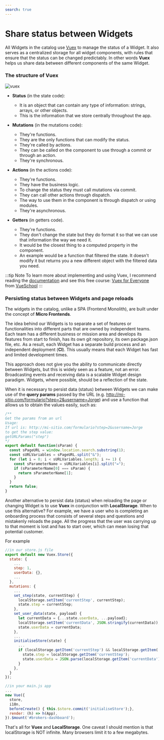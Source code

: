 ```yaml
---
search: true
---
```


# Share status between Widgets

All Widgets in the catalog use [Vuex](https://vuex.vuejs.org/) to manage the status of a Widget. It also serves as a centralized storage for all widget components, with rules that ensure that the status can be changed predictably. In other words **Vuex** helps us share data between different components of the same Widget.

### The structure of Vuex

![vuex](/assets/img/widgets/vuex.png)

- **Status** (in the state code):

  - It is an object that can contain any type of information: strings, arrays, or other objects.
  - This is the information that we store centrally throughout the app.

- **Mutations** (in the mutations code):

  - They're functions.
  - They are the only functions that can modify the status.
  - They're called by actions.
  - They can be called on the component to use through a commit or through an action.
  - They're synchronous.

- **Actions** (in the actions code):

  - They're functions.
  - They have the business logic.
  - To change the status they must call mutations via commit.
  - They can call other actions through dispatch.
  - The way to use them in the component is through dispatch or using modules.
  - They're asynchronous.

- **Getters** (in getters code).
  - They're functions.
  - They don't change the state but they do format it so that we can use that information the way we need it.
  - It would be the closest thing to a computed property in the component.
  - An example would be a function that filtered the state. It doesn't modify it but returns you a new different object with the filtered data you need.

:::tip Note
To learn more about implementing and using Vuex, I recommend reading the [documentation](https://vuex.vuejs.org/guide/) and see this free course: [Vuex for Everyone](https://vueschool.io/courses/vuex-for-everyone) from [VueSchool](https://vueschool.io/)
:::

### Persisting status between Widgets and page reloads

The widgets in the catalog, unlike a SPA (Frontend Monolith), are built under the concept of **Micro Frontends**.

The idea behind our Widgets is to separate a set of features or functionalities into different parts that are owned by independent teams. Each team has a different business or mission area and develops its features from start to finish, has its own git repository, its own package.json file, etc. As a result, each Widget has a separate build process and an independent deployment (**CI**). This usually means that each Widget has fast and limited development times.

This approach does not give you the ability to communicate directly between Widgets, but this is widely seen as a feature, not an error. Broadcasting events and receiving data is a scalable Widget design paradigm. Widgets, where possible, should be a reflection of the state.

When it is necessary to persist data (status) between Widgets we can make use of the **query params** passed by the URL (e.g. <http://mi-sitio.com/formulario?step=2&username=Jorge>) and use a function that allows us to obtain the values easily, such as:

```js
/**
Get the params from an url
Usage:
If url is: http://mi-sitio.com/formulario?step=2&username=Jorge
to get the step value:
getURLParams("step")
*/
export default function(sParam) {
  const sPageURL = window.location.search.substring(1);
  const sURLVariables = sPageURL.split("&");
  for (let i = 0; i < sURLVariables.length; i += 1) {
    const sParameterName = sURLVariables[i].split("=");
    if (sParameterName[0] === sParam) {
      return sParameterName[1];
    }
  }
  return false;
}
```

Another alternative to persist data (status) when reloading the page or changing Widget is to use **Vuex** in conjunction with **LocalStorage**. When to use this alternative? For example, we have a user who is completing an onboarding process that consists of several steps and questions and mistakenly reloads the page. All the progress that the user was carrying up to that moment is lost and has to start over, which can mean losing that potential customer.

For example

```js
//in our store.js file
export default new Vuex.Store({
  state: {
    ...
    step: 1,
    userData: {},
    ...
  },
  mutations: {
    ...
    set_step(state, currentStep) {
      localStorage.setItem('currentStep', currentStep);
      state.step = currentStep;
    },
    set_user_data(state, payload) {
      let currentData = {...state.userData, ...payload};
      localStorage.setItem('currentData', JSON.stringify(currentData));
      state.userData = currentData;
    },
    ...
    initialiseStore(state) {
      ...
      if (localStorage.getItem('currentStep') && localStorage.getItem('currentData')) {
        state.step = localStorage.getItem('currentStep');
        state.userData = JSON.parse(localStorage.getItem('currentData'));
      }
    },
  }
});
```

```js
//in your main.js app
...
new Vue({
  store,
  i18n,
  beforeCreate() { this.$store.commit('initialiseStore');},
  render: (h) => h(App),
}).$mount('#brokers-dashboard');
```

That's all for **Vuex** and **LocalStorage**. One caveat I should mention is that localStorage is NOT infinite. Many browsers limit it to a few megabytes.
